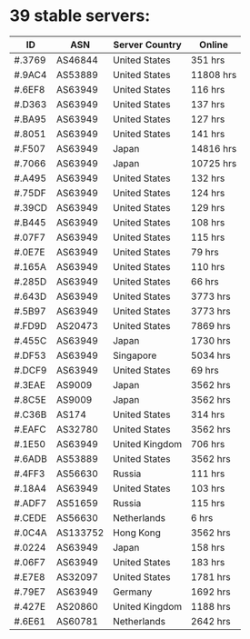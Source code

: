 # 39 stable servers:

| ID | ASN | Server Country | Online |
| ------ | ------ | ------ | ------ |
| #.3769 | AS46844 | United States | 351 hrs |
| #.9AC4 | AS53889 | United States | 11808 hrs |
| #.6EF8 | AS63949 | United States | 116 hrs |
| #.D363 | AS63949 | United States | 137 hrs |
| #.BA95 | AS63949 | United States | 127 hrs |
| #.8051 | AS63949 | United States | 141 hrs |
| #.F507 | AS63949 | Japan | 14816 hrs |
| #.7066 | AS63949 | Japan | 10725 hrs |
| #.A495 | AS63949 | United States | 132 hrs |
| #.75DF | AS63949 | United States | 124 hrs |
| #.39CD | AS63949 | United States | 129 hrs |
| #.B445 | AS63949 | United States | 108 hrs |
| #.07F7 | AS63949 | United States | 115 hrs |
| #.0E7E | AS63949 | United States | 79 hrs |
| #.165A | AS63949 | United States | 110 hrs |
| #.285D | AS63949 | United States | 66 hrs |
| #.643D | AS63949 | United States | 3773 hrs |
| #.5B97 | AS63949 | United States | 3773 hrs |
| #.FD9D | AS20473 | United States | 7869 hrs |
| #.455C | AS63949 | Japan | 1730 hrs |
| #.DF53 | AS63949 | Singapore | 5034 hrs |
| #.DCF9 | AS63949 | United States | 69 hrs |
| #.3EAE | AS9009 | Japan | 3562 hrs |
| #.8C5E | AS9009 | Japan | 3562 hrs |
| #.C36B | AS174 | United States | 314 hrs |
| #.EAFC | AS32780 | United States | 3562 hrs |
| #.1E50 | AS63949 | United Kingdom | 706 hrs |
| #.6ADB | AS53889 | United States | 3562 hrs |
| #.4FF3 | AS56630 | Russia | 111 hrs |
| #.18A4 | AS63949 | United States | 103 hrs |
| #.ADF7 | AS51659 | Russia | 115 hrs |
| #.CEDE | AS56630 | Netherlands | 6 hrs |
| #.0C4A | AS133752 | Hong Kong | 3562 hrs |
| #.0224 | AS63949 | Japan | 158 hrs |
| #.06F7 | AS63949 | United States | 183 hrs |
| #.E7E8 | AS32097 | United States | 1781 hrs |
| #.79E7 | AS63949 | Germany | 1692 hrs |
| #.427E | AS20860 | United Kingdom | 1188 hrs |
| #.6E61 | AS60781 | Netherlands | 2642 hrs |

